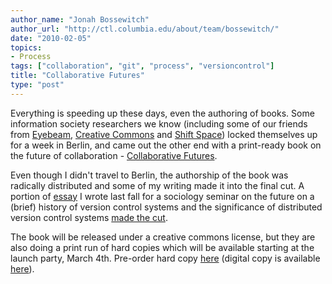 ```yaml
---
author_name: "Jonah Bossewitch"
author_url: "http://ctl.columbia.edu/about/team/bossewitch/"
date: "2010-02-05"
topics: 
- Process
tags: ["collaboration", "git", "process", "versioncontrol"]
title: "Collaborative Futures"
type: "post"
---
```


<p>Everything is speeding up these days, even the authoring of books.  Some information society researchers we know (including some of our friends from <a href="http://eyebeam.org/">Eyebeam</a>, <a href="http://creativecommons.org/">Creative Commons</a> and <a href="http://www.shiftspace.org/">Shift Space</a>) locked themselves up for a week in Berlin, and came out the other end with a print-ready book on the future of collaboration - <a href="http://www.mandiberg.com/2010/01/25/we-wrote-the-book-collaborative-futures-transmediale-booksprint/">Collaborative Futures</a>. </p>

<!--more-->

<p>Even though I didn't travel to Berlin, the authorship of the book was radically distributed and  some of my writing made it into the final cut. A portion of  <a href="http://alchemicalmusings.org/files/essays/versioning_dissonance/versioning_dissonance_jbossewitch.pdf">essay</a> I wrote last fall for a sociology seminar on the future on a (brief) history of version control systems and the significance of distributed version control systems <a href="http://www.booki.cc/collaborativefutures/multiplicity-and-social-coding/">made the cut</a>.</p>

<p>The book will be released under a creative commons license, but they are also doing a print run of hard copies which will be available starting at the launch party, March 4th. Pre-order hard copy <a href="http://www.mandiberg.com/2010/02/02/pre-order-collaborative-futures-now/">here</a> (digital copy is available <a href="http://www.booki.cc/collaborativefutures/">here</a>).</p>
